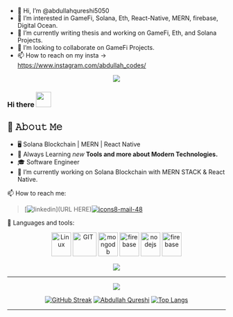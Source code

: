 - 👋 Hi, I’m @abdullahqureshi5050
- 👀 I’m interested in GameFi, Solana, Eth, React-Native, MERN, firebase, Digital Ocean.
- 🌱 I’m currently writing thesis and working on GameFi, Eth, and Solana Projects. 
- 💞️ I’m looking to collaborate on GameFi Projects. 
- 📫 How to reach on my insta -> https://www.instagram.com/abdullah_codes/ 

<p align="center">
  <img src= "https://komarev.com/ghpvc/?username=kashan-1&style=for-the-badge">
</p>
<p align="center">
</p>

### Hi there <img src="https://github.com/TheDudeThatCode/TheDudeThatCode/blob/master/Assets/Hi.gif" width="35" />
<p align="center">


## :book: 𝙰𝚋𝚘𝚞𝚝 𝙼𝚎
- 🖥 Solana Blockchain | MERN | React Native
- 🔭 Always Learning <i>new</i> <b> Tools and more about Modern Technologies.</b>
- 🎓 Software Engineer 
- :round_pushpin: I’m currently working on Solana Blockchain with MERN STACK & React Native. 

📫 How to reach me: 
>[![linkedin](https://user-images.githubusercontent.com/75361545/205706651-63e48c3d-3a9e-4a0a-902f-8d05995981eb.png)](URL HERE)[![icons8-mail-48](https://user-images.githubusercontent.com/75361545/205708010-1b0de459-a10c-4d44-b649-5005f6038763.png)](URL)

<!--  Tools sections  -->
:stars: Languages and tools:

>
<p align="center">
      <img src="https://www.vectorlogo.zone/logos/linux/linux-icon.svg" alt="Linux" width="45" height="55"/>
      <img src="https://www.vectorlogo.zone/logos/git-scm/git-scm-icon.svg" alt="GIT" width="55" height="55"/>
<!--       <img src="https://www.vectorlogo.zone/logos/amazon_aws/amazon_aws-icon.svg" alt="aws" width="55" height="55"/> -->
<!--       <img src="https://www.vectorlogo.zone/logos/google_cloud/google_cloud-icon.svg" alt="gcp" width="55" height="55"/> -->
<!--       <img src="https://www.vectorlogo.zone/logos/docker/docker-official.svg" alt="docker" width="60" height="50"/> -->
      <img src="https://www.vectorlogo.zone/logos/mongodb/mongodb-icon.svg" alt="mongodb" width="45" height="55"/>
      <img src="https://www.vectorlogo.zone/logos/firebase/firebase-icon.svg" alt="firebase" width="45" height="55"/>
      <img src="https://www.vectorlogo.zone/logos/nodejs/nodejs-icon.svg" alt="nodejs" width="45" height="55"/>
      <img src="https://www.vectorlogo.zone/logos/reactjs/reactjs-icon.svg" alt="firebase" width="45" height="55"/>
</p>

<p align="center">
  <a href="https://skillicons.dev">
    <img src="https://skillicons.dev/icons?i=ts,vscode,js,html,css,nodejs,bootstrap,mongodb,firebase,express&theme=dark" />
  </a>
</p>


---

<p align="center">
      <img src="https://img.shields.io/badge/VSCode-0078D4?style=for-the-badge&logo=visual%20studio%20code&logoColor=white" />
</p> 



<!--  Stats sections  -->
<div align="center">

[![GitHub Streak](https://streak-stats.demolab.com/?user=abdullahqureshi5050)](https://git.io/streak-stats)
[![Abdullah Qureshi](https://github-readme-stats.vercel.app/api?username=abdullahqureshi5050&count_private=true&show_icons=true&theme=dark)]([https://github.com/abdullahqureshi5050/github-readme-stats](https://github.com/abdullahqureshi5050/abdullahqureshi5050)) [![Top Langs](https://github-readme-stats.vercel.app/api/top-langs/?username=abdullahqureshi5050&count_private=true&show_icons=true&theme=dark&layout=compact)]([https://github.com/abdullahqureshi5050/github-readme-stats](https://github.com/abdullahqureshi5050/abdullahqureshi5050))


</div>


<!--  Snake Matrics  -->
---    
